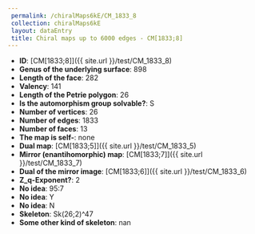 ```yaml
--- 
 permalink: /chiralMaps6kE/CM_1833_8 
 collection: chiralMaps6kE
 layout: dataEntry
 title: Chiral maps up to 6000 edges - CM[1833;8]
---
```


- **ID**: [CM[1833;8]]({{ site.url }}/test/CM_1833_8)
- **Genus of the underlying surface**: 898
- **Length of the face**: 282
- **Valency**: 141
- **Length of the Petrie polygon**: 26
- **Is the automorphism group solvable?**: S
- **Number of vertices**: 26
- **Number of edges**: 1833
- **Number of faces**: 13
- **The map is self-**: none
- **Dual map**: [CM[1833;5]]({{ site.url }}/test/CM_1833_5)
- **Mirror (enantihomorphic) map**: [CM[1833;7]]({{ site.url }}/test/CM_1833_7)
- **Dual of the mirror image**: [CM[1833;6]]({{ site.url }}/test/CM_1833_6)
- **Z_q-Exponent?**: 2
- **No idea**:  95:7
- **No idea**: Y
- **No idea**: N
- **Skeleton**: Sk(26;2)^47
- **Some other kind of skeleton**: nan
